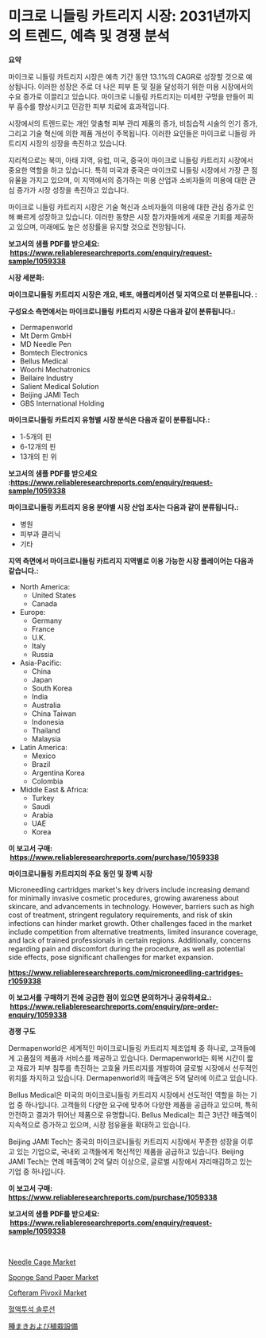 <p><h1>미크로 니들링 카트리지 시장: 2031년까지의 트렌드, 예측 및 경쟁 분석</h1></p><p><strong>요약</strong></p>
<p><p>마이크로 니들링 카트리지 시장은 예측 기간 동안 13.1%의 CAGR로 성장할 것으로 예상됩니다. 이러한 성장은 주로 더 나은 피부 톤 및 질을 달성하기 위한 미용 시장에서의 수요 증가로 이끌리고 있습니다. 마이크로 니들링 카트리지는 미세한 구멍을 만들어 피부 흡수를 향상시키고 민감한 피부 치료에 효과적입니다.</p><p>시장에서의 트렌드로는 개인 맞춤형 피부 관리 제품의 증가, 비침습적 시술의 인기 증가, 그리고 기술 혁신에 의한 제품 개선이 주목됩니다. 이러한 요인들은 마이크로 니들링 카트리지 시장의 성장을 촉진하고 있습니다.</p><p>지리적으로는 북미, 아태 지역, 유럽, 미국, 중국이 마이크로 니들링 카트리지 시장에서 중요한 역할을 하고 있습니다. 특히 미국과 중국은 마이크로 니들링 시장에서 가장 큰 점유율을 가지고 있으며, 이 지역에서의 증가하는 미용 산업과 소비자들의 미용에 대한 관심 증가가 시장 성장을 촉진하고 있습니다.</p><p>마이크로 니들링 카트리지 시장은 기술 혁신과 소비자들의 미용에 대한 관심 증가로 인해 빠르게 성장하고 있습니다. 이러한 동향은 시장 참가자들에게 새로운 기회를 제공하고 있으며, 미래에도 높은 성장률을 유지할 것으로 전망됩니다.</p></p>
<p><strong>보고서의 샘플 PDF를 받으세요: &nbsp;<a href="https://www.reliableresearchreports.com/enquiry/request-sample/1059338">https://www.reliableresearchreports.com/enquiry/request-sample/1059338</a></strong></p>
<p><strong>시장 세분화:</strong></p>
<p><strong> 마이크로니들링 카트리지 시장은 개요, 배포, 애플리케이션 및 지역으로 더 분류됩니다. :</strong></p>
<p><strong>구성요소 측면에서는 마이크로니들링 카트리지 시장은 다음과 같이 분류됩니다.:</strong></p>
<p><ul><li>Dermapenworld</li><li>Mt Derm GmbH</li><li>MD Needle Pen</li><li>Bomtech Electronics</li><li>Bellus Medical</li><li>Woorhi Mechatronics</li><li>Bellaire Industry</li><li>Salient Medical Solution</li><li>Beijing JAMI Tech</li><li>GBS International Holding</li></ul></p>
<p><strong> 마이크로니들링 카트리지 유형별 시장 분석은 다음과 같이 분류됩니다.:</strong></p>
<p><ul><li>1-5개의 핀</li><li>6-12개의 핀</li><li>13개의 핀 위</li></ul></p>
<p><strong>보고서의 샘플 PDF를 받으세요 :<a href="https://www.reliableresearchreports.com/enquiry/request-sample/1059338">https://www.reliableresearchreports.com/enquiry/request-sample/1059338</a></strong></p>
<p><strong> 마이크로니들링 카트리지 응용 분야별 시장 산업 조사는 다음과 같이 분류됩니다.:</strong></p>
<p><ul><li>병원</li><li>피부과 클리닉</li><li>기타</li></ul></p>
<p><strong>지역 측면에서 마이크로니들링 카트리지 지역별로 이용 가능한 시장 플레이어는 다음과 같습니다.:</strong></p>
<p><ul>
    <li>
        North America:
        <ul>
            <li>United States</li>
            <li>Canada</li>
        </ul>
    </li>
    <li>
        Europe:
        <ul>
            <li>Germany</li>
            <li>France</li>
            <li>U.K.</li>
            <li>Italy</li>
            <li>Russia</li>
        </ul>
    </li>
    <li>
        Asia-Pacific:
        <ul>
            <li>China</li>
            <li>Japan</li>
            <li>South Korea</li>
            <li>India</li>
            <li>Australia</li>
            <li>China Taiwan</li>
            <li>Indonesia</li>
            <li>Thailand</li>
            <li>Malaysia</li>
        </ul>
    </li>
    <li>
        Latin America:
        <ul>
            <li>Mexico</li>
            <li>Brazil</li>
            <li>Argentina Korea</li>
            <li>Colombia</li>
        </ul>
    </li>
    <li>
        Middle East & Africa:
        <ul>
            <li>Turkey</li>
            <li>Saudi</li>
            <li>Arabia</li>
            <li>UAE</li>
            <li>Korea</li>
        </ul>
    </li>
    </ul></p>
<p><strong>이 보고서 구매: &nbsp;<a href="https://www.reliableresearchreports.com/purchase/1059338">https://www.reliableresearchreports.com/purchase/1059338</a></strong></p>
<p><strong>마이크로니들링 카트리지의 주요 동인 및 장벽 시장</strong></p>
<p><p>Microneedling cartridges market's key drivers include increasing demand for minimally invasive cosmetic procedures, growing awareness about skincare, and advancements in technology. However, barriers such as high cost of treatment, stringent regulatory requirements, and risk of skin infections can hinder market growth. Other challenges faced in the market include competition from alternative treatments, limited insurance coverage, and lack of trained professionals in certain regions. Additionally, concerns regarding pain and discomfort during the procedure, as well as potential side effects, pose significant challenges for market expansion.</p></p>
<p><strong><a href="https://www.reliableresearchreports.com/microneedling-cartridges-r1059338">https://www.reliableresearchreports.com/microneedling-cartridges-r1059338</a></strong></p>
<p><strong>이 보고서를 구매하기 전에 궁금한 점이 있으면 문의하거나 공유하세요.: &nbsp;<a href="https://www.reliableresearchreports.com/enquiry/pre-order-enquiry/1059338">https://www.reliableresearchreports.com/enquiry/pre-order-enquiry/1059338</a></strong></p>
<p><strong>경쟁 구도</strong></p>
<p><p>Dermapenworld은 세계적인 마이크로니들링 카트리지 제조업체 중 하나로, 고객들에게 고품질의 제품과 서비스를 제공하고 있습니다. Dermapenworld는 회복 시간이 짧고 재료가 피부 침투를 촉진하는 고효율 카트리지를 개발하여 글로벌 시장에서 선두적인 위치를 차지하고 있습니다. Dermapenworld의 매출액은 5억 달러에 이르고 있습니다.</p><p>Bellus Medical은 미국의 마이크로니들링 카트리지 시장에서 선도적인 역할을 하는 기업 중 하나입니다. 고객들의 다양한 요구에 맞추어 다양한 제품을 공급하고 있으며, 특히 안전하고 결과가 뛰어난 제품으로 유명합니다. Bellus Medical는 최근 3년간 매출액이 지속적으로 증가하고 있으며, 시장 점유율을 확대하고 있습니다.</p><p>Beijing JAMI Tech는 중국의 마이크로니들링 카트리지 시장에서 꾸준한 성장을 이루고 있는 기업으로, 국내외 고객들에게 혁신적인 제품을 공급하고 있습니다. Beijing JAMI Tech는 연례 매출액이 2억 달러 이상으로, 글로벌 시장에서 자리매김하고 있는 기업 중 하나입니다.</p></p>
<p><strong>이 보고서 구매: &nbsp; <a href="https://www.reliableresearchreports.com/purchase/1059338">https://www.reliableresearchreports.com/purchase/1059338</a></strong></p>
<p><strong>보고서의 샘플 PDF를 받으세요: &nbsp;<a href="https://www.reliableresearchreports.com/enquiry/request-sample/1059338">https://www.reliableresearchreports.com/enquiry/request-sample/1059338</a></strong><strong></strong></p>
<p>&nbsp;</p>
<p><p><a href="https://github.com/joannagoyvaerts/Market-Research-Report-List-2/blob/main/needle-cage-market.md">Needle Cage Market</a></p><p><a href="https://issuu.com/reportprime-2/docs/sponge-sand-paper-market-size-2030.pptx">Sponge Sand Paper Market</a></p><p><a href="https://www.linkedin.com/pulse/cefteram-pivoxil-market-research-report-reveals-latest-trends-bm2gc?trackingId=%2FKllFZNGu9eSqtXrjkvMog%3D%3D">Cefteram Pivoxil Market</a></p><p><a href="https://github.com/GabrielBlanda5656/Market-Research-Report-List-1/blob/main/195181924709.md">혈액투석 솔루션</a></p><p><a href="https://github.com/ksxzwxabcuynh011/Market-Research-Report-List-1/blob/main/942910026700.md">種まきおよび植栽設備</a></p></p>